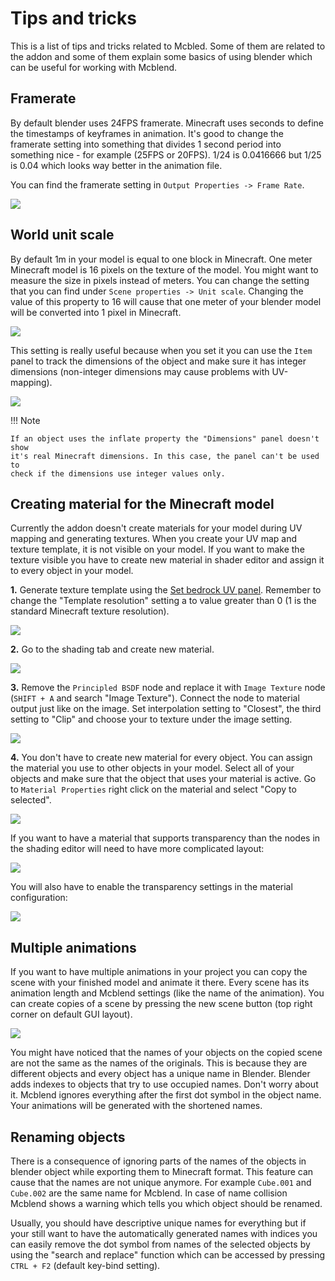 # Tips and tricks
This is a list of tips and tricks related to Mcbled. Some of them are related
to the addon and some of them explain some basics of using blender which can be
useful for working with Mcblend.

## Framerate
By default blender uses 24FPS framerate. Minecraft uses seconds to define
the timestamps of keyframes in animation. It's good to change the framerate setting
into something that divides 1 second period into something nice - for example
(25FPS or 20FPS). 1/24 is 0.0416666 but 1/25 is 0.04 which looks way better in the
animation file.

You can find the framerate setting in `Output Properties -> Frame Rate`.

![](../../img/framerate_setting.png)

## World unit scale
By default 1m in your model is equal to one block in Minecraft. One meter
Minecraft model is 16 pixels on the texture of the model. You might want to
measure the size in pixels instead of meters. You can change the setting that
you can find under `Scene properties -> Unit scale`. Changing the value
of this property to 16 will cause that one meter of your blender model will be
converted into 1 pixel in Minecraft.

![](../../img/unit_scale_setting.png)

This setting is really useful because when you set it you can use the `Item`
panel to track the dimensions of the object and make sure it has integer
dimensions (non-integer dimensions may cause problems with UV-mapping).

![](../../img/integer_dimensions.png)


!!! Note

    If an object uses the inflate property the "Dimensions" panel doesn't show
    it's real Minecraft dimensions. In this case, the panel can't be used to
    check if the dimensions use integer values only.

## Creating material for the Minecraft model
Currently the addon doesn't create materials for your model during UV mapping
and generating textures. When you create your UV map and texture template, it is
not visible on your model. If you want to make the texture visible you have to
create new material in shader editor and assign it to every object in your
model.

**1.** Generate texture template using the [Set bedrock UV panel](../panels/).
Remember to change the "Template resolution" setting a to value greater than
0 (1 is the standard Minecraft texture resolution).

![](../../img/set_bedrock_uvs_panel.png)

**2.** Go to the shading tab and create new material.

![](../../img/shading_tab.png)

**3.** Remove the `Principled BSDF` node and replace it with `Image Texture` node
(`SHIFT + A` and search "Image Texture"). Connect the node to material output
just like on the image. Set interpolation setting to "Closest", the third
setting to "Clip"  and choose your to texture under the image setting.

![](../../img/nodes.png)

**4.** You don't have to create new material for every object. You can
assign the material you use to other objects in your model. Select all of your
objects and make sure that the object that uses your material is active.
Go to `Material Properties` right click on the material and select "Copy to
selected".

![](../../img/copy_material_to_selected.png)

If you want to have a material that supports transparency than the nodes in
the shading editor will need to have more complicated layout:

![](../../img/nodes_advanced.png)

You will also have to enable the transparency settings in the material configuration:

![](../../img/transparency_setting.png)

## Multiple animations
If you want to have multiple animations in your project you can copy the scene
with your finished model and animate it there. Every scene has its
animation length and Mcblend settings (like the name of the animation). You can
create copies of a scene by pressing the new scene button (top right corner on
default GUI layout).

![](../../img/new_scene.png)

You might have noticed that the names of your objects on the copied scene
are not the same as the names of the originals. This is because they are
different objects and every object has a unique name in Blender. Blender adds
indexes to objects that try to use occupied names. Don't worry about it. Mcblend
ignores everything after the first dot symbol in the object name. Your animations
will be generated with the shortened names.

## Renaming objects
There is a consequence of ignoring parts of the names of the objects in blender
object while exporting them to Minecraft format. This feature can cause that
the names are not unique anymore. For example `Cube.001` and `Cube.002` are the
same name for Mcblend. In case of name collision Mcblend shows a warning which
tells you which object should be renamed.

Usually, you should have descriptive unique names for everything but if your
still want to have the automatically generated names with indices you can
easily remove the dot symbol from names of the selected objects by using the
"search and replace" function which can be accessed by
pressing `CTRL + F2` (default key-bind setting).
